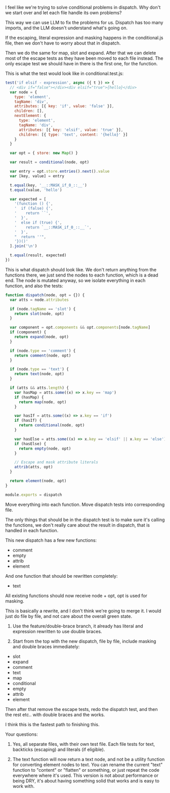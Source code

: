I feel like we're trying to solve conditional problems in dispatch. Why don't we start over and let each file handle its own problems?

This way we can use LLM to fix the problems for us. Dispatch has too many imports, and the LLM doesn't understand what's going on.


If the escaping, literal expression and masking happens in the conditional.js file, then we don't have to worry about that in dispatch.

Then we do the same for map, slot and expand. After that we can delete most of the escape tests as they have been moved to each file instead. The only escape test we should have in there is the first one, for the function.


This is what the test would look like in conditional.test.js:

```js
test('if elsif - expression', async ({ t }) => {
  // <div if="false"></div><div elsif="true">{hello}</div>
  var node = {
    type: 'element',
    tagName: 'div',
    attributes: [{ key: 'if', value: 'false' }],
    children: [],
    nextElement: {
      type: 'element',
      tagName: 'div',
      attributes: [{ key: 'elsif', value: 'true' }],
      children: [{ type: 'text', content: '{hello}' }]
    }
  }

  var opt = { store: new Map() }

  var result = conditional(node, opt)

  var entry = opt.store.entries().next().value
  var [key, value] = entry

  t.equal(key, '__::MASK_if_0_::__')
  t.equal(value, 'hello')

  var expected = [
    '(function () {',
    '  if (false) {',
    '    return ``',
    '  }',
    '  else if (true) {',
    '    return `__::MASK_if_0_::__`',
    '  }',
    "  return ''",
    '})()'
  ].join('\n')

  t.equal(result, expected)
})
```

This is what dispatch should look like. We don't return anything from the functions there, we just send the nodes to each function, which is a dead end. The node is mutated anyway, so we isolate everything in each function, and also the tests:

```js
function dispatch(node, opt = {}) {
  var atts = node.attributes

  if (node.tagName == 'slot') {
    return slot(node, opt)
  }

  var component = opt.components && opt.components[node.tagName]
  if (component) {
    return expand(node, opt)
  }

  if (node.type == 'comment') {
    return comment(node, opt)
  }

  if (node.type == 'text') {
    return text(node, opt)
  }

  if (atts && atts.length) {
    var hasMap = atts.some((x) => x.key == 'map')
    if (hasMap) {
      return map(node, opt)
    }

    var hasIf = atts.some((x) => x.key == 'if')
    if (hasIf) {
      return conditional(node, opt)
    }

    var hasElse = atts.some((x) => x.key == 'elsif' || x.key == 'else')
    if (hasElse) {
      return empty(node, opt)
    }

    // Escape and mask attribute literals
    attrib(atts, opt)
  }

  return element(node, opt)
}

module.exports = dispatch
```

Move everything into each function. Move dispatch tests into corresponding file.

The only things that should be in the dispatch test is to make sure it's calling the functions, we don't really care about the result in dispatch, that is handled in each function.

This new dispatch has a few new functions:

- comment
- empty
- attrib
- element

And one function that should be rewritten completely:

- text

All existing functions should now receive node + opt, opt is used for masking.

This is basically a rewrite, and I don't think we're going to merge it. I would just do file by file, and not care about the overall green state.

1. Use the feature/double-brace branch, it already has literal and expression rewritten to use double braces.

2. Start from the top with the new dispatch, file by file, include masking and double braces immediately:

- slot
- expand
- comment
- text
- map
- conditional
- empty
- attrib
- element

Then after that remove the escape tests, redo the dispatch test, and then the rest etc.. with double braces and the works.

I think this is the fastest path to finishing this.


Your questions:

1. Yes, all separate files, with their own test file. Each file tests for text, backticks (escaping) and literals (if eligible).

2. The text function will now return a text node, and not be a utility function for converting element nodes to text. You can rename the current "text" function to "content" or "flatten" or something, or just repeat the code everywhere where it's used. This version is not about performance or being DRY, it's about having something solid that works and is easy to work with.
